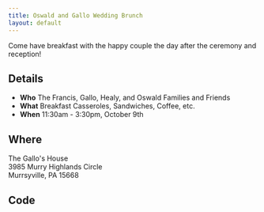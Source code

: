 ```yaml
---
title: Oswald and Gallo Wedding Brunch
layout: default
---
```


Come have breakfast with the happy couple the day after the ceremony and reception!

## Details

* **Who**     The Francis, Gallo, Healy, and Oswald Families and Friends
* **What**    Breakfast Casseroles, Sandwiches, Coffee, etc.
* **When**    11:30am - 3:30pm, October 9th

## Where

The Gallo's House  
3985 Murry Highlands Circle  
Murrsyville, PA 15668  

## Code



<script src="http://gist.github.com/2059.js"></script>
